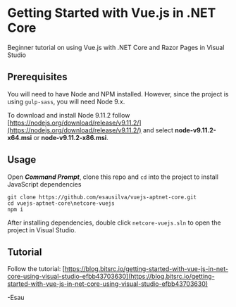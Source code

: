# Getting Started with Vue.js in .NET Core

Beginner tutorial on using Vue.js with .NET Core and Razor Pages in Visual Studio

## Prerequisites

You will need to have Node and NPM installed. However, since the project is using `gulp-sass`, you will need Node 9.x.

To download and install Node 9.11.2 follow [https://nodejs.org/download/release/v9.11.2/](https://nodejs.org/download/release/v9.11.2/) and select **node-v9.11.2-x64.msi** or **node-v9.11.2-x86.msi**.

## Usage

Open **_Command Prompt_**, clone this repo and `cd` into the project to install JavaScript dependencies

```
git clone https://github.com/esausilva/vuejs-aptnet-core.git
cd vuejs-aptnet-core\netcore-vuejs
npm i
```

After installing dependencies, double click `netcore-vuejs.sln` to open the project in Visual Studio.

## Tutorial

Follow the tutorial: [https://blog.bitsrc.io/getting-started-with-vue-js-in-net-core-using-visual-studio-efbb43703630](https://blog.bitsrc.io/getting-started-with-vue-js-in-net-core-using-visual-studio-efbb43703630)

-Esau
